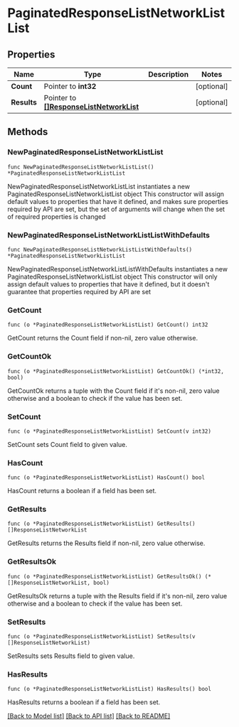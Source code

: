 # PaginatedResponseListNetworkListList

## Properties

Name | Type | Description | Notes
------------ | ------------- | ------------- | -------------
**Count** | Pointer to **int32** |  | [optional] 
**Results** | Pointer to [**[]ResponseListNetworkList**](ResponseListNetworkList.md) |  | [optional] 

## Methods

### NewPaginatedResponseListNetworkListList

`func NewPaginatedResponseListNetworkListList() *PaginatedResponseListNetworkListList`

NewPaginatedResponseListNetworkListList instantiates a new PaginatedResponseListNetworkListList object
This constructor will assign default values to properties that have it defined,
and makes sure properties required by API are set, but the set of arguments
will change when the set of required properties is changed

### NewPaginatedResponseListNetworkListListWithDefaults

`func NewPaginatedResponseListNetworkListListWithDefaults() *PaginatedResponseListNetworkListList`

NewPaginatedResponseListNetworkListListWithDefaults instantiates a new PaginatedResponseListNetworkListList object
This constructor will only assign default values to properties that have it defined,
but it doesn't guarantee that properties required by API are set

### GetCount

`func (o *PaginatedResponseListNetworkListList) GetCount() int32`

GetCount returns the Count field if non-nil, zero value otherwise.

### GetCountOk

`func (o *PaginatedResponseListNetworkListList) GetCountOk() (*int32, bool)`

GetCountOk returns a tuple with the Count field if it's non-nil, zero value otherwise
and a boolean to check if the value has been set.

### SetCount

`func (o *PaginatedResponseListNetworkListList) SetCount(v int32)`

SetCount sets Count field to given value.

### HasCount

`func (o *PaginatedResponseListNetworkListList) HasCount() bool`

HasCount returns a boolean if a field has been set.

### GetResults

`func (o *PaginatedResponseListNetworkListList) GetResults() []ResponseListNetworkList`

GetResults returns the Results field if non-nil, zero value otherwise.

### GetResultsOk

`func (o *PaginatedResponseListNetworkListList) GetResultsOk() (*[]ResponseListNetworkList, bool)`

GetResultsOk returns a tuple with the Results field if it's non-nil, zero value otherwise
and a boolean to check if the value has been set.

### SetResults

`func (o *PaginatedResponseListNetworkListList) SetResults(v []ResponseListNetworkList)`

SetResults sets Results field to given value.

### HasResults

`func (o *PaginatedResponseListNetworkListList) HasResults() bool`

HasResults returns a boolean if a field has been set.


[[Back to Model list]](../README.md#documentation-for-models) [[Back to API list]](../README.md#documentation-for-api-endpoints) [[Back to README]](../README.md)


